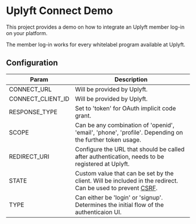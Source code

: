 # Uplyft Connect Demo
This project provides a demo on how to integrate an Uplyft member log-in on your platform.

The member log-in works for every whitelabel program available at Uplyft.

## Configuration
| Param  | Description |
|---|---|
| CONNECT_URL | Will be provided by Uplyft. |
| CONNECT_CLIENT_ID | Will be provided by Uplyft. |
| RESPONSE_TYPE | Set to 'token' for OAuth implicit code grant. |
| SCOPE |  Can be any combination of 'openid', 'email', 'phone', 'profile'. Depending on the further token usage. |
| REDIRECT_URI | Configure the URL that should be called after authentication, needs to be registered at Uplyft. |
| STATE | Custom value that can be set by the client. Will be included in the redirect. Can be used to prevent [CSRF](https://en.wikipedia.org/wiki/Cross-site_request_forgery). |
| TYPE | Can either be 'login' or 'signup'.  Determines the initial flow of the authenticaion UI. |
